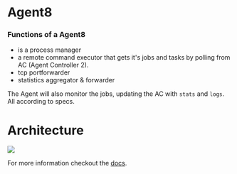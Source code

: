 # Agent8 #


### Functions of a Agent8
- is a process manager
- a remote command executor that gets it's jobs and tasks by polling from AC (Agent Controller 2).
- tcp portforwarder
- statistics aggregator & forwarder

The Agent will also monitor the jobs, updating the AC with `stats` and `logs`. All according to specs. 

# Architecture

![](https://docs.google.com/drawings/d/1qsOzbv2XbwChgsLVV8qCydmH0ki9QLkaB336kt7D1Cg/pub?w=960&h=720)

For more information checkout the [docs](https://gig.gitbooks.io/jumpscale8/content/MultiNode/AgentController8/AgentController8.html#).

